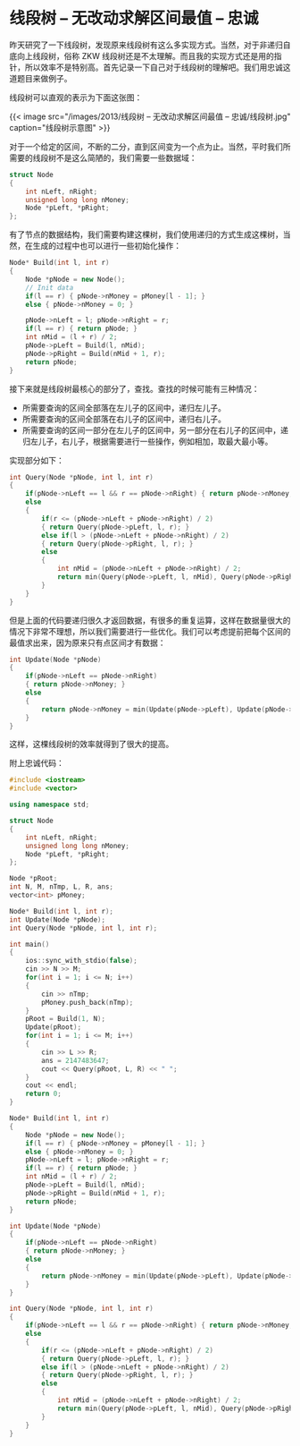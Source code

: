 # 线段树 – 无改动求解区间最值 – 忠诚


昨天研究了一下线段树，发现原来线段树有这么多实现方式。当然，对于非递归自底向上线段树，俗称 ZKW 线段树还是不太理解。而且我的实现方式还是用的指针，所以效率不是特别高。首先记录一下自己对于线段树的理解吧。我们用忠诚这道题目来做例子。

线段树可以直观的表示为下面这张图：

{{< image src="/images/2013/线段树 – 无改动求解区间最值 – 忠诚/线段树.jpg" caption="线段树示意图" >}}

对于一个给定的区间，不断的二分，直到区间变为一个点为止。当然，平时我们所需要的线段树不是这么简陋的，我们需要一些数据域：

```cpp
struct Node
{
    int nLeft, nRight;
    unsigned long long nMoney;
    Node *pLeft, *pRight;
};
```

有了节点的数据结构，我们需要构建这棵树，我们使用递归的方式生成这棵树，当然，在生成的过程中也可以进行一些初始化操作：

```cpp
Node* Build(int l, int r)
{
    Node *pNode = new Node();
    // Init data
    if(l == r) { pNode->nMoney = pMoney[l - 1]; }
    else { pNode->nMoney = 0; }

    pNode->nLeft = l; pNode->nRight = r;
    if(l == r) { return pNode; }
    int nMid = (l + r) / 2;
    pNode->pLeft = Build(l, nMid);
    pNode->pRight = Build(nMid + 1, r);
    return pNode;
}
```

接下来就是线段树最核心的部分了，查找。查找的时候可能有三种情况：

* 所需要查询的区间全部落在左儿子的区间中，递归左儿子。
* 所需要查询的区间全部落在右儿子的区间中，递归右儿子。
* 所需要查询的区间一部分在左儿子的区间中，另一部分在右儿子的区间中，递归左儿子，右儿子，根据需要进行一些操作，例如相加，取最大最小等。

实现部分如下：

```cpp
int Query(Node *pNode, int l, int r)
{
    if(pNode->nLeft == l && r == pNode->nRight) { return pNode->nMoney; }
    else
    {
        if(r <= (pNode->nLeft + pNode->nRight) / 2)
        { return Query(pNode->pLeft, l, r); }
        else if(l > (pNode->nLeft + pNode->nRight) / 2)
        { return Query(pNode->pRight, l, r); }
        else
        {
            int nMid = (pNode->nLeft + pNode->nRight) / 2;
            return min(Query(pNode->pLeft, l, nMid), Query(pNode->pRight, nMid + 1, r));
        }
    }
}
```

但是上面的代码要递归很久才返回数据，有很多的重复运算，这样在数据量很大的情况下非常不理想，所以我们需要进行一些优化。我们可以考虑提前把每个区间的最值求出来，因为原来只有点区间才有数据：

```cpp
int Update(Node *pNode)
{
    if(pNode->nLeft == pNode->nRight)
    { return pNode->nMoney; }
    else
    {
        return pNode->nMoney = min(Update(pNode->pLeft), Update(pNode->pRight));
    }
}
```

这样，这棵线段树的效率就得到了很大的提高。

附上忠诚代码：

```cpp
#include <iostream>
#include <vector>

using namespace std;

struct Node
{
    int nLeft, nRight;
    unsigned long long nMoney;
    Node *pLeft, *pRight;
};

Node *pRoot;
int N, M, nTmp, L, R, ans;
vector<int> pMoney;

Node* Build(int l, int r);
int Update(Node *pNode);
int Query(Node *pNode, int l, int r);

int main()
{
    ios::sync_with_stdio(false);
    cin >> N >> M;
    for(int i = 1; i <= N; i++)
    {
        cin >> nTmp;
        pMoney.push_back(nTmp);
    }
    pRoot = Build(1, N);
    Update(pRoot);
    for(int i = 1; i <= M; i++)
    {
        cin >> L >> R; 
        ans = 2147483647;
        cout << Query(pRoot, L, R) << " ";
    }
    cout << endl;
    return 0;
}

Node* Build(int l, int r)
{
    Node *pNode = new Node();
    if(l == r) { pNode->nMoney = pMoney[l - 1]; }
    else { pNode->nMoney = 0; }
    pNode->nLeft = l; pNode->nRight = r;
    if(l == r) { return pNode; }
    int nMid = (l + r) / 2;
    pNode->pLeft = Build(l, nMid);
    pNode->pRight = Build(nMid + 1, r);
    return pNode;
}

int Update(Node *pNode)
{
    if(pNode->nLeft == pNode->nRight)
    { return pNode->nMoney; }
    else
    {
        return pNode->nMoney = min(Update(pNode->pLeft), Update(pNode->pRight));
    }
}

int Query(Node *pNode, int l, int r)
{
    if(pNode->nLeft == l && r == pNode->nRight) { return pNode->nMoney; }
    else
    {
        if(r <= (pNode->nLeft + pNode->nRight) / 2)
        { return Query(pNode->pLeft, l, r); }
        else if(l > (pNode->nLeft + pNode->nRight) / 2)
        { return Query(pNode->pRight, l, r); }
        else
        {
            int nMid = (pNode->nLeft + pNode->nRight) / 2;
            return min(Query(pNode->pLeft, l, nMid), Query(pNode->pRight, nMid + 1, r));
        }
    }
}
```
